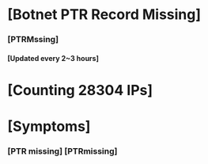 # [Botnet PTR Record Missing]
### [PTRMssing]
#### [Updated every 2~3 hours]

# [Counting 28304 IPs]

# [Symptoms] 
###   [PTR missing] [PTRmissing]
